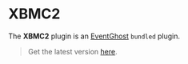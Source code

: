# XBMC2

The **XBMC2** plugin is an [EventGhost](https://github.com/EventGhost/EventGhost) `bundled` plugin.

> Get the latest version [here](https://github.com/EventGhost/EventGhost/tree/master/plugins/XBMCRepeat).